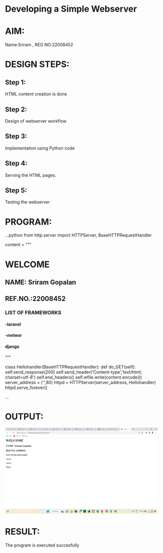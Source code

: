 # Developing a Simple Webserver

# AIM:

Name:Sriram , REG NO:22008452

# DESIGN STEPS:

## Step 1:

HTML content creation is done

## Step 2:

Design of webserver workflow

## Step 3:

Implementation using Python code

## Step 4:

Serving the HTML pages.

## Step 5:

Testing the webserver

# PROGRAM:
...python
from http.server import HTTPServer, BaseHTTPRequestHandler

content = """
<html>
</head>
</head>
<body>
<h1>WELCOME</h1>
<h2>NAME: Sriram Gopalan </h2>
<h2>REF.NO.:22008452</h2>
<h3>LIST OF FRAMEWORKS</h3>
<h4>-laravel</h4>
<h4>-meteor</h4>
<h4>django</h4>
</body>
</html>
"""

class Hellohandler(BaseHTTPRequestHandler):
    def do_GET(self):
        self.send_response(200)
        self.send_header('Content-type','text/html; charset=utf-8')
        self.end_headers()
        self.wfile.write(content.encode())
server_address = ('',80)
httpd = HTTPServer(server_address, Hellohandler)
httpd.serve_forever()

...

# OUTPUT:
![model](/Screen.png)

# RESULT:

The program is executed succesfully
